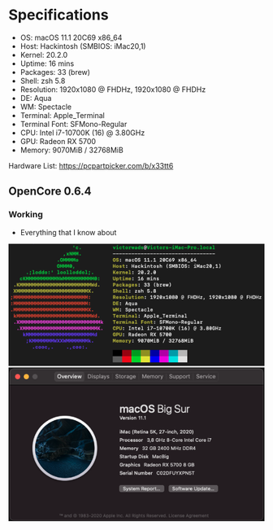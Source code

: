 # Specifications

- OS: macOS 11.1 20C69 x86_64 
- Host: Hackintosh (SMBIOS: iMac20,1) 
- Kernel: 20.2.0 
- Uptime: 16 mins 
- Packages: 33 (brew) 
- Shell: zsh 5.8 
- Resolution: 1920x1080 @ FHDHz, 1920x1080 @ FHDHz 
- DE: Aqua 
- WM: Spectacle 
- Terminal: Apple_Terminal 
- Terminal Font: SFMono-Regular 
- CPU: Intel i7-10700K (16) @ 3.80GHz 
- GPU: Radeon RX 5700 
- Memory: 9070MiB / 32768MiB 

Hardware List: https://pcpartpicker.com/b/x33tt6

## OpenCore 0.6.4

### Working

- Everything that I know about

![Neofetch](images/Neofetch.png)
![AboutThisMac](images/AboutThisMac.png)
